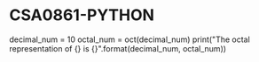# CSA0861-PYTHON
decimal_num = 10
octal_num = oct(decimal_num)
print("The octal representation of {} is {}".format(decimal_num, octal_num))

